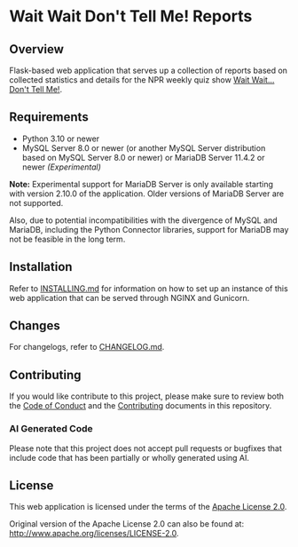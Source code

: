 # Wait Wait Don't Tell Me! Reports

## Overview

Flask-based web application that serves up a collection of reports based on collected statistics and details for the NPR weekly quiz show [Wait Wait... Don't Tell Me!](http://waitwait.npr.org).

## Requirements

- Python 3.10 or newer
- MySQL Server 8.0 or newer (or another MySQL Server distribution based on MySQL Server 8.0 or newer) or MariaDB Server 11.4.2 or newer *(Experimental)*

**Note:** Experimental support for MariaDB Server is only available starting with version 2.10.0 of the application. Older versions of MariaDB Server are not supported.

Also, due to potential incompatibilities with the divergence of MySQL and MariaDB, including the Python Connector libraries, support for MariaDB may not be feasible in the long term.

## Installation

Refer to [INSTALLING.md](./INSTALLING.md) for information on how to set up an instance of this web application that can be served through NGINX and Gunicorn.

## Changes

For changelogs, refer to [CHANGELOG.md](./CHANGELOG.md).

## Contributing

If you would like contribute to this project, please make sure to review both the [Code of Conduct](./CODE_OF_CONDUCT.md) and the [Contributing](./CONTRIBUTING.md) documents in this repository.

### AI Generated Code

Please note that this project does not accept pull requests or bugfixes that include code that has been partially or wholly generated using AI.

## License

This web application is licensed under the terms of the [Apache License 2.0](./LICENSE).

Original version of the Apache License 2.0 can also be found at: <http://www.apache.org/licenses/LICENSE-2.0>.

